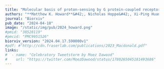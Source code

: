 ```yaml
---
title: "Molecular basis of proton-sensing by G protein-coupled receptors"
authors: "**Matthew K. Howard**&#42;, Nicholas Hoppe&#42;, Xi-Ping Huang, **Christian B. Macdonald**, Eshan Mehrota, **Patrick Rockefeller Grimes**, Adam Zahm, **Donovan D. Trinidad**, Justin English, **Willow Coyote-Maestas†**, Aashish Manglik†"
journal: "Biorxiv"
pub_date: "2024-04-18"
image: "/static/img/pub/2024_howard.png"
#pmid: "38528119"
#pmcid: "PMC9951526"
biorxiv_version: "2024.04.17.590000v1"
#pdf: #"http://cdn.fraserlab.com/publications/2023_Macdonald.pdf"
links:
#  - name: "Celebratory Tweetstorm by Moez Dawood"
#    url: "https://twitter.com/MoezDawood/status/1780265045181493686"
---
```


